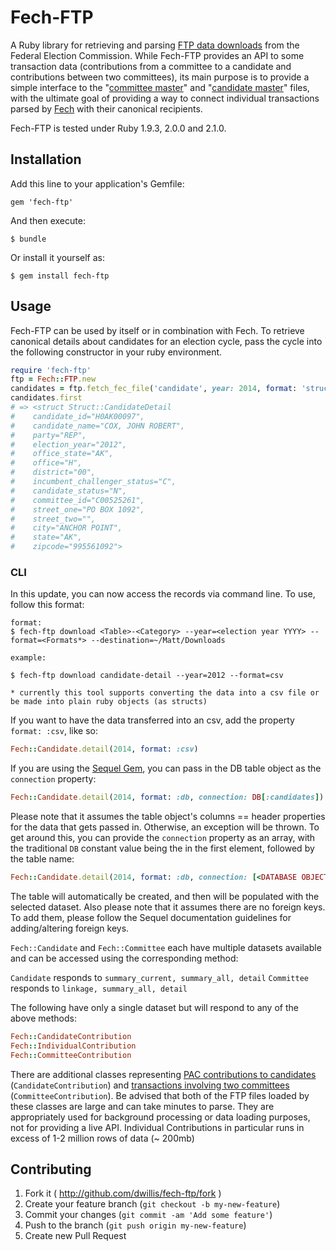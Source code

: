 # Fech-FTP

A Ruby library for retrieving and parsing [FTP data downloads](http://www.fec.gov/finance/disclosure/ftp_download.shtml) from the Federal Election Commission. While Fech-FTP provides an API to some transaction data (contributions from a committee to a candidate and contributions between two committees), its main purpose is to provide a simple interface to the "[committee master](http://www.fec.gov/finance/disclosure/metadata/DataDictionaryCommitteeMaster.shtml)" and "[candidate master](http://www.fec.gov/finance/disclosure/metadata/DataDictionaryCandidateMaster.shtml)" files, with the ultimate goal of providing a way to connect individual transactions parsed by [Fech](https://github.com/NYTimes/Fech) with their canonical recipients.

Fech-FTP is tested under Ruby 1.9.3, 2.0.0 and 2.1.0.

## Installation

Add this line to your application's Gemfile:

    gem 'fech-ftp'

And then execute:

    $ bundle

Or install it yourself as:

    $ gem install fech-ftp

## Usage

Fech-FTP can be used by itself or in combination with Fech. To retrieve canonical details about candidates for an election cycle, pass the cycle into the following constructor in your ruby environment.

```ruby
require 'fech-ftp'
ftp = Fech::FTP.new
candidates = ftp.fetch_fec_file('candidate', year: 2014, format: 'struct', subtable: 'summary')
candidates.first
# => <struct Struct::CandidateDetail
#    candidate_id="H0AK00097",
#    candidate_name="COX, JOHN ROBERT",
#    party="REP",
#    election_year="2012",
#    office_state="AK",
#    office="H",
#    district="00",
#    incumbent_challenger_status="C",
#    candidate_status="N",
#    committee_id="C00525261",
#    street_one="PO BOX 1092",
#    street_two="",
#    city="ANCHOR POINT",
#    state="AK",
#    zipcode="995561092">

```

### CLI

In this update, you can now access the records via command line. To use, follow this format:

```
format:
$ fech-ftp download <Table>-<Category> --year=<election year YYYY> --format=<Formats*> --destination=~/Matt/Downloads

example:

$ fech-ftp download candidate-detail --year=2012 --format=csv

* currently this tool supports converting the data into a csv file or be made into plain ruby objects (as structs)
```

If you want to have the data transferred into an csv, add the property `format: :csv`, like so:

```ruby
Fech::Candidate.detail(2014, format: :csv)
```

If you are using the [Sequel Gem](https://github.com/jeremyevans/sequel), you can pass in the DB table object as the `connection` property:

```ruby
Fech::Candidate.detail(2014, format: :db, connection: DB[:candidates])
```

Please note that it assumes the table object's columns == header properties for the data that gets passed in. Otherwise, an exception will be thrown.
To get around this, you can provide the `connection` property as an array, with the traditional `DB` constant value being the in the first element, followed by the table name:

```ruby
Fech::Candidate.detail(2014, format: :db, connection: [<DATABASE OBJECT>, :candidates])
```

The table will automatically be created, and then will be populated with the selected dataset. Also please note that it assumes there are no foreign keys. To add them, please follow the Sequel documentation guidelines for adding/altering foreign keys.

`Fech::Candidate` and `Fech::Committee` each have multiple datasets available and can be accessed using the corresponding method:

`Candidate` responds to `summary_current, summary_all, detail`
`Committee` responds to `linkage, summary_all, detail`

The following have only a single dataset but will respond to any of the above methods:

```ruby
Fech::CandidateContribution
Fech::IndividualContribution
Fech::CommitteeContribution
```

There are additional classes representing [PAC contributions to candidates](http://www.fec.gov/finance/disclosure/metadata/DataDictionaryContributionstoCandidates.shtml) (`CandidateContribution`) and [transactions involving two committees](http://www.fec.gov/finance/disclosure/metadata/DataDictionaryCommitteetoCommittee.shtml) (`CommitteeContribution`). Be advised that both of the FTP files loaded by these classes are large and can take minutes to parse. They are appropriately used for background processing or data loading purposes, not for providing a live API. Individual Contributions in particular runs in excess of 1-2 million rows of data (~ 200mb)

## Contributing

1. Fork it ( http://github.com/dwillis/fech-ftp/fork )
2. Create your feature branch (`git checkout -b my-new-feature`)
3. Commit your changes (`git commit -am 'Add some feature'`)
4. Push to the branch (`git push origin my-new-feature`)
5. Create new Pull Request
